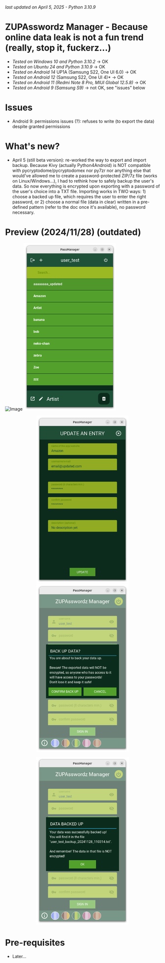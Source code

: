 *last updated on April 5, 2025 - Python 3.10.9*

# ZUPAsswordz Manager - Because online data leak is not a fun trend (really, stop it, fuckerz...)
- *Tested on Windows 10 and Python 3.10.2* -> OK
- *Tested on Ubuntu 24 and Python 3.10.9* -> OK
- *Tested on Android 14* UP1A (Samsung S22, One UI 6.0) -> OK
- *Tested on Android 12* (Samsung S22, One UI 4)* -> OK
- *Tested on Android 11 (Redmi Note 8 Pro, MIUI Global 12.5.8)* -> OK
- *Tested on Android 9 (Samsung S9)* -> not OK, see "issues" below

# Issues
- Android 9: permissions issues (?): refuses to write (to export the data) despite granted permissions

# What's new?
- April 5 (still beta version): re-worked the way to export and import backup. Because Kivy (actually Python4Android) is NOT compatible with pycryptodome/pycryptodomex nor py7zr nor anything else that would've allowed me to create a password-protected ZIP/7z file (works on Linux/Windows...), I had to rethink how to safely backup the user's data. So now everything is encrypted upon exporting with a password of the user's choice into a TXT file.
Importing works in TWO ways: 1) choose a backed up file, which requires the user to enter the right password, or 2) choose a normal file (data in clear) written in a pre-defined pattern (refer to the doc once it's available), no password necessary.

# Preview (2024/11/28) (outdated)
![Image](https://planetofthedevz.com/static/zupwdz/01_loginscreen.png) <img src="repo_imgs/20241124b.png" alt="" width="300">
<p align="center"><img src="repo_imgs/20241124c.png" alt="" width="300"> <img src="repo_imgs/20241124d.png" alt="" width="300"></p>
<p align="center"><img src="repo_imgs/20241124e.png" alt="" width="300"></p>

# Pre-requisites
- Later...
